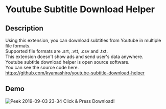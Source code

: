 Youtube Subtitle Download Helper
====

## Description
Using this extension, you can download subtitles from Youtube in multiple file formats.  
Supported file formats are .srt, .vtt, .csv and .txt.  
This extension doesn't show ads and send user's data anywhere.  
Youtube subtitle download helper is open source software.  
You can see the source code here.  
https://github.com/kyamashiro/youtube-subtitle-download-helper

## Demo
![Peek 2019-09-03 23-34](https://user-images.githubusercontent.com/36433535/64182729-a4b7a280-cea3-11e9-9ebf-cb38762f705c.gif)
Click & Press Download!
